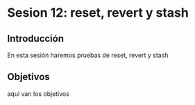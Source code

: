 # Sesion 12: reset, revert y stash

## Introducción

En esta sesión haremos pruebas de reset, revert y stash

## Objetivos

aqui van los objetivos